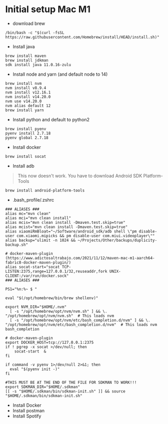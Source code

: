 # Initial setup Mac M1
- download brew
```
/bin/bash -c "$(curl -fsSL https://raw.githubusercontent.com/Homebrew/install/HEAD/install.sh)"
```
- Install java
```
brew install maven
brew install jdkman
sdk install java 11.0.16-zulu
```
- Install node and yarn (and default node to 14)
```
brew install nvm
nvm install v8.9.4
nvm install v12.16.1
nvm install v14.20.0
nvm use v14.20.0
nvm alias default 12
brew install yarn
```
- Install python and default to python2
```
brew install pyenv
pyenv install 2.7.18
pyenv global 2.7.18
```
- Install docker
```
brew install socat
```
- Install adb

> This now doesn't work. You have to download Android SDK Platform-Tools

```
brew install android-platform-tools
```
- .bash_profile/.zshrc
``` shell
### ALIASES ###
alias mc="mvn clean"
alias mci="mvn clean install"
alias mcis="mvn clean install -Dmaven.test.skip=true"
alias mcist="mvn clean install -Dmaven.test.skip=true"
alias xiaomiRmBloat="~/Software/android_sdk/adb shell \"pm disable-user com.xiaomi.mipicks && pm disable-user com.miui.videoplayer\""
alias backup="ulimit -n 1024 && ~/Projects/Other/backups/duplicity-backup.sh"

# docker-maven-plugin (https://www.adictosaltrabajo.com/2021/11/12/maven-mac-m1-aarch64-fabric8-docker-maven-plugin/)
alias socat-start="socat TCP-LISTEN:2375,range=127.0.0.1/32,reuseaddr,fork UNIX-CLIENT:/var/run/docker.sock"
### ALIASES ###

PS1="%n:%~ $ "

eval "$(/opt/homebrew/bin/brew shellenv)"

export NVM_DIR="$HOME/.nvm"
  [ -s "/opt/homebrew/opt/nvm/nvm.sh" ] && \. "/opt/homebrew/opt/nvm/nvm.sh"  # This loads nvm
  [ -s "/opt/homebrew/opt/nvm/etc/bash_completion.d/nvm" ] && \. "/opt/homebrew/opt/nvm/etc/bash_completion.d/nvm"  # This loads nvm bash_completion

# docker-maven-plugin
export DOCKER_HOST=tcp://127.0.0.1:2375
if ! pgrep -x socat >/dev/null; then
    socat-start  &
fi

if command -v pyenv 1>/dev/null 2>&1; then
  eval "$(pyenv init -)"
fi

#THIS MUST BE AT THE END OF THE FILE FOR SDKMAN TO WORK!!!
export SDKMAN_DIR="$HOME/.sdkman"
[[ -s "$HOME/.sdkman/bin/sdkman-init.sh" ]] && source "$HOME/.sdkman/bin/sdkman-init.sh"
```

- Install Docker
- Install postman
- Install Spotify
